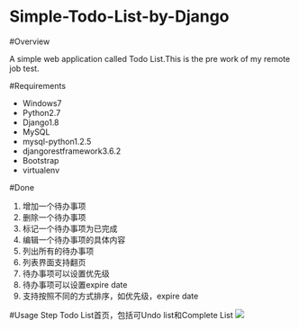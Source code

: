 # Simple-Todo-List-by-Django

#Overview

  A simple web application called Todo List.This is the pre work of my remote job test.

#Requirements
* Windows7
* Python2.7
* Django1.8
* MySQL
* mysql-python1.2.5
* djangorestframework3.6.2
* Bootstrap
* virtualenv
  

#Done
1. 增加一个待办事项
2. 删除一个待办事项
3. 标记一个待办事项为已完成
4. 编辑一个待办事项的具体内容
5. 列出所有的待办事项
6. 列表界面支持翻页
7. 待办事项可以设置优先级
8. 待办事项可以设置expire date
9. 支持按照不同的方式排序，如优先级，expire date

#Usage Step
Todo List首页，包括可Undo list和Complete List
![](https://cl.ly/0s0T0F093U0H)
